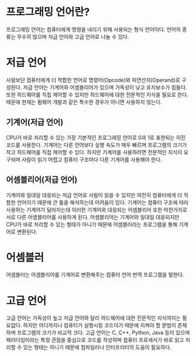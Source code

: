 # 프로그래밍 언어란?
프로그래밍 언어는 컴퓨터에게 명령을 내리기 위해 사용되는 형식 언어이다. 언어의 종류는 무수히 많으며 저급 언어와 고급 언어로 나눌 수 있다.
# 저급 언어
사람보단 컴퓨터에게 더 적합한 언어로 명령어(Opcode)와 피연산자(Operand)로 구성된다. 저급 언어는 기계어와 어셈블리어가 있으며 가독성이 낮고 유지보수가 힘들다. 또한 하드웨어를 직접 제어할 수 있지만 하드웨어에 대한 전문적인 지식을 필요로 한다. 때문에 현재는 펌웨어 개발과 같은 특수한 경우가 아니면 사용하지 않는다.
## 기계어(저급 언어)
CPU가 바로 처리할 수 있는 가장 기본적인 프로그래밍 언어로 0과 1로 표현되는 이진 코드를 사용한다. 기계어는 다른 언어보다 실행 속도가 매우 빠르며 프로그램의 크기가 작고 하드웨어를 직접 제어할 수 있다. 하지만 기계어를 사용하려면 전문적인 지식이 요구되며 사람이 읽기 어렵고 컴퓨터 구조마다 다른 기계어를 사용해야 한다.
## 어셈블리어(저급 언어)
기계어와 일대일 대응되는 저급 언어로 사람이 읽을 수 있지만 여전히 컴퓨터에게 더 적합한 언어이기 때문에 큰 틀을 해석하는데 어려움이 있다. 기계어는 컴퓨터 구조에 따라 사용하는 기계어가 달라지는데 이러한 기계어와 대응되는 어셈블리어 또한 마찬가지로 서로 다른 어셈블리어를 사용하게 된다. 어셈블리어는 기계어와 일대일 대응되지만 CPU가 바로 처리할 수 있는 형태가 아니기 때문에 어셈블러라는 프로그램을 통해 기계어로 변환된다.
# 어셈블러
어셈블러는 어셈블리어를 기계어로 변환해주는 컴퓨터 언어 번역 프로그램을 말한다.
# 고급 언어
고급 언어는 가독성이 높고 저급 언어와 달리 하드웨어에 대한 전문적인 지식까지는 필요없다. 하지만 어디까지나 컴퓨터가 실행시킬 코드이기 때문에 지켜야 할 문법이 존재하며 프로그램의 크기가 비교적 크다. 고급 언어는 C, C++, Python, Java 등이 있으며 패러다임이라는 특정 관점을 중심으로 코드를 작성하며 컴퓨터 프로세서가 바로 읽고 처리할 수 있는 형태는 아니기 때문에 컴파일러나 인터프리터의 도움이 필요하다.